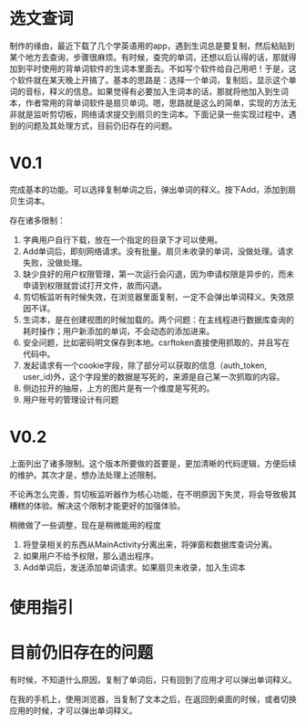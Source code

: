 # 选文查词

制作的缘由，最近下载了几个学英语用的app，遇到生词总是要复制，然后粘贴到某个地方去查询，步骤很麻烦。有时候，查完的单词，还想以后认得的话，那就得加到平时使用的背单词软件的生词本里面去。不如写个软件给自己用吧！于是，这个软件就在某天晚上开搞了。基本的思路是：选择一个单词，复制后，显示这个单词的音标，释义的信息。如果觉得有必要加入生词本的话，那就将他加入到生词本，作者常用的背单词软件是扇贝单词。嗯，思路就是这么的简单，实现的方法无非就是监听剪切板，网络请求提交到扇贝的生词本。下面记录一些实现过程中，遇到的问题及其处理方式，目前仍旧存在的问题。

# V0.1

完成基本的功能。可以选择复制单词之后，弹出单词的释义。按下Add，添加到扇贝生词本。

存在诸多限制：

1. 字典用户自行下载，放在一个指定的目录下才可以使用。
2. Add单词后，即刻网络请求。没有批量。扇贝未收录的单词，没做处理。请求失败，没做处理。
3. 缺少良好的用户权限管理，第一次运行会闪退，因为申请权限是异步的，而未申请到权限就尝试打开文件，故而闪退。
4. 剪切板监听有时候失效，在浏览器里面复制，一定不会弹出单词释义。失效原因不详。
5. 生词本，是在创建视图的时候加载的。两个问题：在主线程进行数据库查询的耗时操作；用户新添加的单词，不会动态的添加进来。
6. 安全问题，比如密码明文保存到本地。csrftoken直接使用抓取的，并且写在代码中。
7. 发起请求有一个cookie字段，除了部分可以获取的信息（auth_token, user_id)外，这个字段里的数据是写死的，来源是自己某一次抓取的内容。
8. 侧边拉开的抽屉，上方的图片是有一个维度是写死的。
9. 用户账号的管理设计有问题

# V0.2

上面列出了诸多限制。这个版本所要做的首要是，更加清晰的代码逻辑，方便后续的维护。其次才是，想办法处理上述限制。

不论再怎么完善，剪切板监听器作为核心功能，在不明原因下失灵，将会导致极其糟糕的体验。解决这个限制才能更好的加强体验。

稍微做了一些调整，现在是稍微能用的程度

1. 将登录相关的东西从MainActivity分离出来，将弹窗和数据库查词分离。
2. 如果用户不给予权限，那么退出程序。
3. Add单词后，发送添加单词请求。如果扇贝未收录，加入生词本

# 使用指引

[](./user-guide)

# 目前仍旧存在的问题

有时候，不知道什么原因，复制了单词后，只有回到了应用才可以弹出单词释义。

在我的手机上，使用浏览器，当复制了文本之后，在返回到桌面的时候，或者切换应用的时候，才可以弹出单词释义。